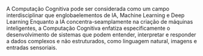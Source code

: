 A Computação Cognitiva pode ser considerada como um campo interdisciplinar que englobaelementos de IA, Machine Learning e Deep Learning
Enquanto a IA concentra-seamplamente na criação de máquinas inteligentes, a Computação Cognitiva enfatiza especificamente o desenvolvimento de sistemas que podem entender, interpretar e responder a dados complexos e não estruturados, como linguagem natural, imagens e entradas sensoriais.
